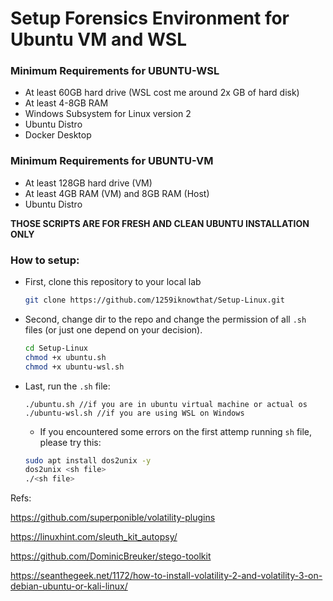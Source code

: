 # Setup Forensics Environment for Ubuntu VM and WSL

### **Minimum Requirements for UBUNTU-WSL**

- At least 60GB hard drive (WSL cost me around 2x GB of hard disk)
- At least 4-8GB RAM
- Windows Subsystem for Linux version 2
- Ubuntu Distro
- Docker Desktop 

### **Minimum Requirements for UBUNTU-VM**

- At least 128GB hard drive (VM)
- At least 4GB RAM (VM) and 8GB RAM (Host)
- Ubuntu Distro

**THOSE SCRIPTS ARE FOR FRESH AND CLEAN UBUNTU INSTALLATION ONLY**

### **How to setup:**

+ First, clone this repository to your local lab
    
    ```sh
    git clone https://github.com/1259iknowthat/Setup-Linux.git
    ```

+ Second, change dir to the repo and change the permission of all `.sh` files (or just one depend on your decision).
    
    ```sh
    cd Setup-Linux
    chmod +x ubuntu.sh
    chmod +x ubuntu-wsl.sh
    ```

+ Last, run the `.sh` file:
    
    ```
    ./ubuntu.sh //if you are in ubuntu virtual machine or actual os
    ./ubuntu-wsl.sh //if you are using WSL on Windows
    ```
    
    + If you encountered some errors on the first attemp running `sh` file, please try this:

    ```sh
    sudo apt install dos2unix -y
    dos2unix <sh file>
    ./<sh file>
    ```


Refs:


https://github.com/superponible/volatility-plugins

https://linuxhint.com/sleuth_kit_autopsy/

https://github.com/DominicBreuker/stego-toolkit

https://seanthegeek.net/1172/how-to-install-volatility-2-and-volatility-3-on-debian-ubuntu-or-kali-linux/
